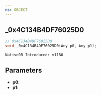 ```yaml
---
ns: OBJECT
---
```

## _0x4C134B4DF76025D0

```c
// 0x4C134B4DF76025D0
void _0x4C134B4DF76025D0(Any p0, Any p1);
```

```
NativeDB Introduced: v1180
```

## Parameters
* **p0**:
* **p1**:

